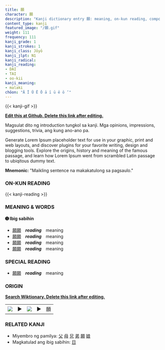```yaml
---
title: 願
character: 願
description: "Kanji dictionary entry 願: meaning, on-kun reading, compounds, origin, related kanji"
content_type: kanji
featured_image: "/願.gif"
weight: 111
frequency: 111
kanji_grade: 1
kanji_strokes: 1
kanji_class: Jōyō
kanji_jlpt: N1
kanji_radical: 
kanji_reading: 
- DAI
- TAI
- oo-kii
kanji_meaning:
- malaki
chōon: "Ā Ī Ū Ē Ō ā ī ū ē ō ’"
---
```

[//]: # (Don't edit the line below. Kanji animated GIF code is automatically generated.)
{{< kanji-gif >}}

[//]: # (Edit below this line.)

**[Edit this at Github. Delete this link after editing.](https://github.com/tim0g/tim/tree/main/content/kanji/願/index.md)**

Magsulat dito ng introduction tungkol sa kanji. Mga opinions, impressions, suggestions, trivia, ang kung ano-ano pa.

Generate Lorem Ipsum placeholder text for use in your graphic, print and web layouts, and discover plugins for your favorite writing, design and blogging tools. Explore the origins, history and meaning of the famous passage, and learn how Lorem Ipsum went from scrambled Latin passage to ubiqitous dummy text.
 
**Mnemonic:** "Maikling sentence na makakatulong sa pagsaulo."

### ON-KUN READING

[//]: # (Don't edit the line below. ON-KUN READING code is automatically generated.)
{{< kanji-reading >}}

### MEANING & WORDS

#### ➊ **Ibig sabihin**
  - [願](../願)[願](../願)　***reading***　meaning
  - [願](../願)[願](../願)　***reading***　meaning
  - [願](../願)[願](../願)　***reading***　meaning
  - [願](../願)[願](../願)　***reading***　meaning

### SPECIAL READING
  - [願](../願)[願](../願)　***reading***　meaning

### ORIGIN

**[Search Wiktionary. Delete this link after editing.](https://wiktionary.org/wiki/願)**
<table class="kanji-table"><tr><td>
<img src="60px-願-bronze.svg.png">
</td><td>▶</td><td>
<img src="60px-願-oracle.svg.png">
</td><td>▶</td>
<td class="kanji-origin">願</td>
</tr></table>

### RELATED KANJI
- Miyembro ng pamilya: [父](../父) [母](../母) [兄](../兄) [弟](../弟) [願](../願) [娘](../娘)
- Magkatulad ang ibig sabihin: [日](../日)
